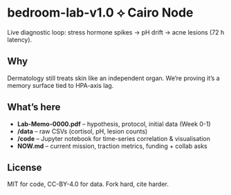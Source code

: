 # bedroom-lab-v1.0 ⟡ Cairo Node  
Live diagnostic loop: stress hormone spikes → pH drift → acne lesions (72 h latency).

## Why
Dermatology still treats skin like an independent organ. We’re proving it’s a memory surface tied to HPA-axis lag.

## What’s here
- **Lab-Memo-0000.pdf** – hypothesis, protocol, initial data (Week 0-1)  
- **/data** – raw CSVs (cortisol, pH, lesion counts)  
- **/code** – Jupyter notebook for time-series correlation & visualisation  
- **NOW.md** – current mission, traction metrics, funding + collab asks

## License
MIT for code, CC-BY-4.0 for data. Fork hard, cite harder.
